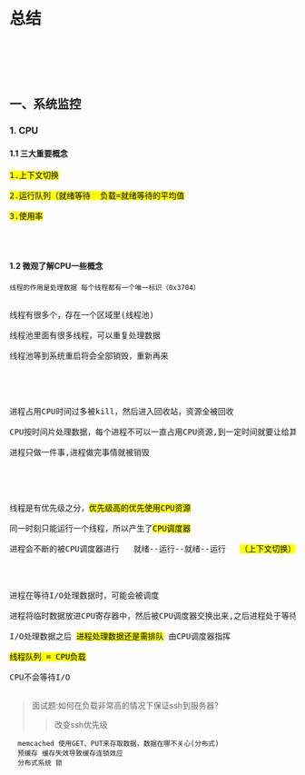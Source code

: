 # 总结


<br>
</br>
<br>
</br>


## 一、系统监控

### 1. CPU

#### 1.1 三大重要概念

<pre>
<mark>1.上下文切换</mark>

<mark>2.运行队列（就绪等待  负载=就绪等待的平均值</mark>

<mark>3.使用率</mark> 
</pre>

<br>
</br>

#### 1.2 微观了解CPU一些概念  
  
``线程的作用是处理数据 每个线程都有一个唯一标识（0x3704）``

<pre> 
线程有很多个，存在一个区域里(线程池)

线程池里面有很多线程，可以重复处理数据

线程池等到系统重启将会全部销毁，重新再来
 </pre>
 
<br>
</br>
 
 
 <pre>
进程占用CPU时间过多被kill，然后进入回收站，资源全被回收

CPU按时间片处理数据，每个进程不可以一直占用CPU资源,到一定时间就要让给其他进程

进程只做一件事,进程做完事情就被销毁
</pre>
 
 
 <br>
</br>
 
 
 
<pre> 
线程是有优先级之分，<mark>优先级高的优先使用CPU资源</mark>

同一时刻只能运行一个线程，所以产生了<mark>CPU调度器</mark>

进程会不断的被CPU调度器进行   就绪--运行--就绪--运行   <mark>（上下文切换）</mark>
</pre>

<br>
</br>

<pre>
进程在等待I/O处理数据时，可能会被调度 

进程将临时数据放进CPU寄存器中，然后被CPU调度器交换出来,之后进程处于等待状态

I/O处理数据之后 <mark>进程处理数据还是需排队</mark> 由CPU调度器指挥

<mark>线程队列 = CPU负载</mark>
    
CPU不会等待I/O
  </pre>  


> 面试题:如何在负载非常高的情况下保证ssh到服务器? 
>> 改变ssh优先级
    
    
       


      
      
      memcached 使用GET、PUT来存取数据，数据在哪不关心(分布式)
      预缓存 缓存失效导致缓存连锁效应
      分布式系统 锁

 


